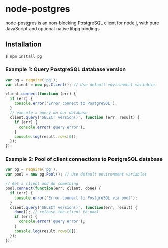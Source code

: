 # node-postgres

node-postgres is an non-blocking PostgreSQL client for node.j, with pure JavaScript and optional native libpq bindings

## Installation

```sh
$ npm install pg
```

### Example 1: Query PostgreSQL database version

```js
var pg = require('pg');
var client = new pg.Client(); // Use default environment variables

client.connect(function (err) {
  if (err) {
    console.error('Error connect to PostgreSQL');
  }
  // execute a query on our database
  client.query('SELECT version()', function (err, result) {
    if (err) {
      console.error('query error');
    }
    console.log(result.rows[0]);
  });
});
```

### Example 2: Pool of client connections to PostgreSQL database

```js
var pg = require('pg');
var pool = new pg.Pool(); // Use default environment variables

// Get a client and do something
pool.connect(function(err, client, done) {
  if (err) {
    console.error('Error connect to PostgreSQL via pool');
  }
  client.query('SELECT version()', function(err, result) {
    done(); // release the client to pool
    if (err) {
      console.error('query error');
    }
    console.log(result.rows[0]);
  });
});
```
